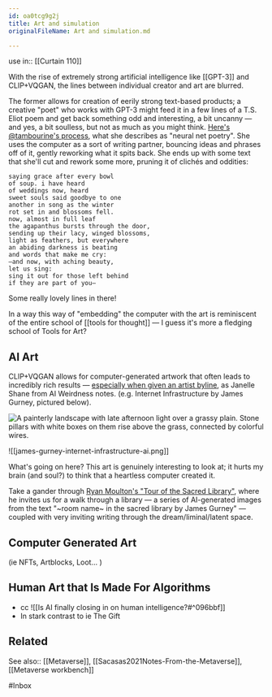 ```yaml
---
id: oa0tcg9g2j
title: Art and simulation
originalFileName: Art and simulation.md

---
```


use in:: [[Curtain 110]]

With the rise of extremely strong artificial intelligence like [[GPT-3]] and CLIP+VQGAN, the lines between individual creator and art are blurred.

The former allows for creation of eerily strong text-based products; a creative "poet" who works with GPT-3 might feed it in a few lines of a T.S. Eliot poem and get back something odd and interesting,  a bit uncanny — and yes, a bit soulless, but not as much as you might think. [Here's @tambourine's process](https://alwaysalready.dreamwidth.org/5200.html), what she describes as "neural net poetry". She uses the computer as a sort of writing partner, bouncing ideas and phrases off of it, gently reworking what it spits back. She ends up with some text that she'll cut and rework some more, pruning it of clichés and oddities:

```
saying grace after every bowl
of soup. i have heard
of weddings now, heard
sweet souls said goodbye to one
another in song as the winter
rot set in and blossoms fell.
now, almost in full leaf
the agapanthus bursts through the door,
sending up their lacy, winged blossoms,
light as feathers, but everywhere
an abiding darkness is beating
and words that make me cry:
—and now, with aching beauty,
let us sing:
sing it out for those left behind
if they are part of you—
```

Some really lovely lines in there!

In a way this way of "embedding" the computer with the art is reminiscent of the entire school of [[tools for thought]] — I guess it's more a fledging school of Tools for Art?

## AI Art

CLIP+VQGAN allows for computer-generated artwork that often leads to incredibly rich results — [especially when given an artist byline](https://www.aiweirdness.com/my-favorite-nonexistent-painter/), as Janelle Shane from AI Weirdness notes. (e.g. Internet Infrastructure by James Gurney, pictured below).

![A painterly landscape with late afternoon light over a grassy plain. Stone pillars with white boxes on them rise above the grass, connected by colorful wires.](https://www.aiweirdness.com/content/images/2021/07/infrastructure-of-the-internet-by-james-gurney.png)

![[james-gurney-internet-infrastructure-ai.png]]

What's going on here? This art is genuinely interesting to look at; it hurts my brain (and soul?) to think that a heartless computer created it.

Take a gander through [Ryan Moulton's "Tour of the Sacred Library"](https://moultano.wordpress.com/2021/07/20/tour-of-the-sacred-library/), where he invites us for a walk through a library — a series of AI-generated images from the text "~room name~ in the sacred library by James Gurney" — coupled with very inviting writing through the dream/liminal/latent space.

## Computer Generated Art

(ie NFTs, Artblocks, Loot... )

## Human Art that Is Made For Algorithms

* cc ![[Is AI finally closing in on human intelligence?#^096bbf]]
* In stark contrast to ie The Gift

## Related

See also:: [[Metaverse]], [[Sacasas2021Notes-From-the-Metaverse]], [[Metaverse workbench]]

#Inbox
